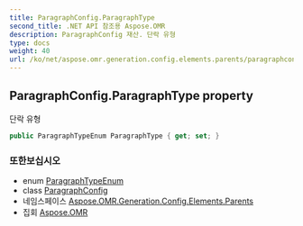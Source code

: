 ```yaml
---
title: ParagraphConfig.ParagraphType
second_title: .NET API 참조용 Aspose.OMR
description: ParagraphConfig 재산. 단락 유형
type: docs
weight: 40
url: /ko/net/aspose.omr.generation.config.elements.parents/paragraphconfig/paragraphtype/
---
```

## ParagraphConfig.ParagraphType property

단락 유형

```csharp
public ParagraphTypeEnum ParagraphType { get; set; }
```

### 또한보십시오

* enum [ParagraphTypeEnum](../../../aspose.omr.generation.config.enums/paragraphtypeenum/)
* class [ParagraphConfig](../)
* 네임스페이스 [Aspose.OMR.Generation.Config.Elements.Parents](../../paragraphconfig/)
* 집회 [Aspose.OMR](../../../)


